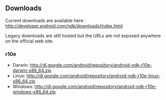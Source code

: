 Downloads
---------

Current downloads are available here: http://developer.android.com/ndk/downloads/index.html

Legacy downloads are still hosted but the URLs are not exposed anywhere on the official web site.

### r10e

* Darwin: http://dl.google.com/android/repository/android-ndk-r10e-darwin-x86_64.zip
* Linux: http://dl.google.com/android/repository/android-ndk-r10e-linux-x86_64.zip
* Windows: http://dl.google.com/android/repository/android-ndk-r10e-windows-x86_64.zip